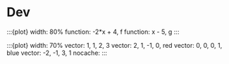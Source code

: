 # Dev


:::{plot}
width: 80%
function: -2*x + 4, f
function: x - 5, g
:::


:::{plot}
width: 70%
vector: 1, 1, 2, 3
vector: 2, 1, -1, 0, red
vector: 0, 0, 0, 1, blue
vector: -2, -1, 3, 1
nocache:
:::
